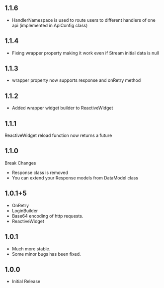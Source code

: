 ## 1.1.6

* HandlerNamespace is used to route users to different handlers of one api (implemented in ApiConfig
  class)

## 1.1.4

* Fixing wrapper property making it work even if Stream initial data is null

## 1.1.3

* wrapper property now supports response and onRetry method

## 1.1.2

* Added wrapper widget builder to ReactiveWidget

## 1.1.1

ReactiveWidget reload function now returns a future

## 1.1.0

Break Changes

* Response class is removed
* You can extend your Response models from DataModel class

## 1.0.1+5

* OnRetry
* LoginBuilder
* Base64 encoding of http requests.
* ReactiveWidget

## 1.0.1

* Much more stable.
* Some minor bugs has been fixed.

## 1.0.0

* Initial Release